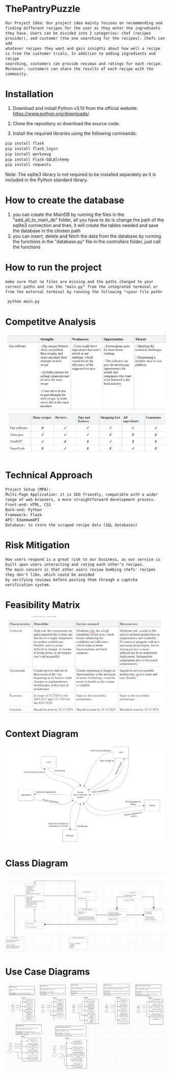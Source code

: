 # ThePantryPuzzle
    Our Project Idea: Our project idea mainly focuses on recommending and finding different recipes for the user as they enter the ingredients
    they have. Users can be divided into 2 categories: chef (recipes provider), and customer (the one searching for the recipes). Chefs can add
    whatever recipes they want and gain insights about how well a recipe is from the customer trials. In addition to adding ingredients and recipe
    searching, customers can provide reviews and ratings for each recipe. Moreover, customers can share the results of each recipe with the
    community.

# Installation
1) Download and install Python v3.10 from the official website: https://www.python.org/downloads/.

2) Clone the repository or download the source code.

3) Install the required libraries using the following commands:

```bash
pip install flask
pip install flask_login
pip install werkzeug
pip install Flask-SQLAlchemy
pip install requests
```
Note: The sqlite3 library is not required to be installed separately as it is included in the Python standard library.

# How to create the database
1) you can create the MainDB by running the files in the "add_all_to_main_db" folder, all you have to do is change the path of the sqlite3 connection and then, it will create the tables needed and save the database in the chosen path 
2) you can insert, delete and fetch the data from the database by running the functions in the "database.py" file in the controllers folder, just call the functions 

# How to run the project
    make sure that no files are missing and the paths changed to your correct paths and run the "main.py" from the integrated terminal or from the external terminal by running the following "<your file path> 
   ```bash
    python main.py
```

# Competitve Analysis
![Competitive Analysis](<system_designs/Competitive Analysis.png>)
# Technical Approach
    Project Setup (MPA):
    Multi-Page Application: it is SEO friendly, compatible with a wider range of web browsers, a more straightforward development process.
    Front-end: HTML, CSS
    Back-end: Python
    Framework: Flask
    API: EdammamAPI
    Database: to store the scraped recipe data (SQL databases)

# Risk Mitigation 
    How users respond is a great risk to our business, as our service is built upon users interacting and rating each other’s recipes. 
    The main concern is that other users review bombing chefs' recipes they don't like, which could be avoided 
    by verifying reviews before posting them through a captcha verification system.

# Feasibility Matrix
![Feasibility Matrix](<system_designs\Feasibility Matrix.png>)

# Context Diagram
![Context Diagram](<system_designs/Context Diagram.png>)

# Class Diagram
![Class Diagram](<system_designs/Class Diagram.png>)

# Use Case Diagrams
![Use Case](<system_designs/Use Case.png>)
